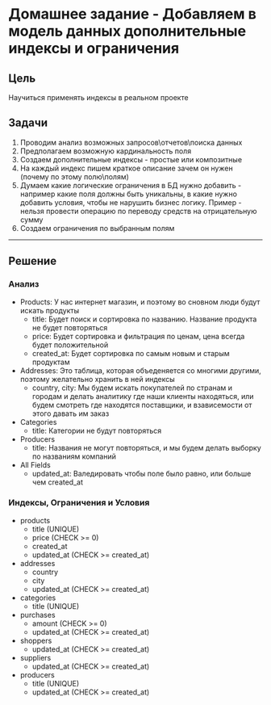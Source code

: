# Домашнее задание - Добавляем в модель данных дополнительные индексы и ограничения

## Цель

Научиться применять индексы в реальном проекте

## Задачи

1. Проводим анализ возможных запросов\отчетов\поиска данных
2. Предполагаем возможную кардинальность поля
3. Создаем дополнительные индексы - простые или композитные
4. На каждый индекс пишем краткое описание зачем он нужен (почему по этому полю\полям)
5. Думаем какие логические ограничения в БД нужно добавить - например какие поля должны быть уникальны, в какие нужно добавить условия, чтобы не нарушить бизнес логику. Пример - нельзя провести операцию по переводу средств на отрицательную сумму
6. Создаем ограничения по выбранным полям

---

## Решение

### Анализ

- Products: У нас интернет магазин, и поэтому во сновном люди будут искать продукты
  - title: Будет поиск и сортировка по названию. Название продукта не будет повторяться
  - price: Будет сортировка и фильтрация по ценам, цена всегда будет положительной
  - created_at: Будет сортировка по самым новым и старым продуктам
- Addresses: Это таблица, которая объеденяется со многими другими, поэтому желательно хранить в ней индексы
  - country, city: Мы будем искать покупателей по странам и городам и делать аналитику где наши клиенты находяться, или будем смотреть где находятся поставщики, и взависемости от этого давать им заказ
- Categories
  - title: Категории не будут повторяться
- Producers
  - title: Названия не могут повторяться, и мы будем делать выборку по названиям компаний
- All Fields
  - updated_at: Валедировать чтобы поле было равно, или больше чем created_at

### Индексы, Ограничения и Условия

- products
  - title (UNIQUE)
  - price (CHECK >= 0)
  - created_at
  - updated_at (CHECK >= created_at)
- addresses
  - country
  - city
  - updated_at (CHECK >= created_at)
- categories
  - title (UNIQUE)
- purchases
  - amount (CHECK >= 0)
  - updated_at (CHECK >= created_at)
- shoppers
  - updated_at (CHECK >= created_at)
- suppliers
  - updated_at (CHECK >= created_at)
- producers
  - title (UNIQUE)
  - updated_at (CHECK >= created_at)
